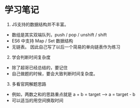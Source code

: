 # 学习笔记

1. JS支持的数据结构并不丰富。
- 数组是其实双端队列，push / pop / unshift / shift
- ES6 中支持 Map / Set 数据结构
- 无链表。 因此自己写了以后一个简易的单向链表作为练习

2. 学会判断时间复杂度
- 除了超哥已经总结的，要记住
- 自己做题的时候，要会大致判断时间复杂度。

3. 多看官网解题思路
- 例如，两数之和的思路重点就是 a + b = target --> a = target - b
- 可以适当的用空间换取时间
